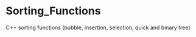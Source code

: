 Sorting_Functions
=================

C++ sorting functions (bubble, insertion, selection, quick and binary tree)
